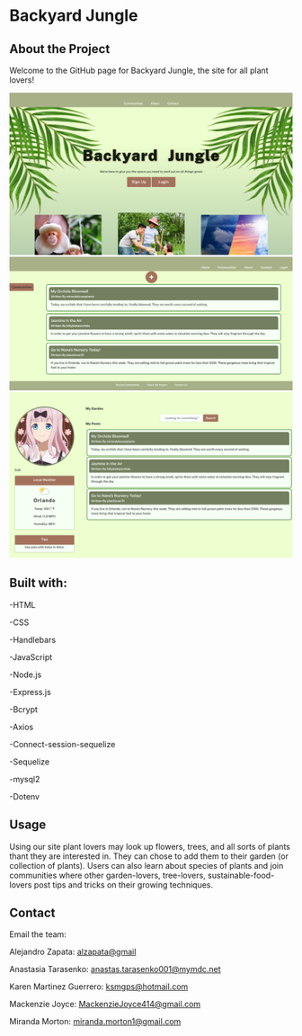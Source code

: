 # Backyard Jungle

## About the Project
Welcome to the GitHub page for Backyard Jungle, the site for all plant lovers!


![image](./public/img/Homepage%20Screenshot.png)
![image](./public/img/Forum%20Screenshot.png)
![image](./public/img/Profile%20Screenshot.png)


## Built with:
-HTML

-CSS

-Handlebars

-JavaScript

-Node.js

-Express.js

-Bcrypt

-Axios

-Connect-session-sequelize

-Sequelize

-mysql2

-Dotenv

## Usage
 Using our site plant lovers may look up flowers, trees, and all sorts of plants thant they are interested in. They can chose to add them to their garden (or collection of plants). Users can also learn about species of plants and join communities where other garden-lovers, tree-lovers, sustainable-food-lovers post tips and tricks on their growing techniques.



## Contact
Email the team:

Alejandro Zapata: <alzapata@gmail>

Anastasia Tarasenko: <anastas.tarasenko001@mymdc.net>

Karen Martinez Guerrero: <ksmgps@hotmail.com>

Mackenzie Joyce: <MackenzieJoyce414@gmail.com>

Miranda Morton: <miranda.morton1@gmail.com>
